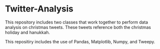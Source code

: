 # Twitter-Analysis

This repository includes two classes that work together to perform data analysis on christmas tweets. These tweets reference both the christmas holiday and hanukkah. 

This repositiry includes the use of Pandas, Matplotlib, Numpy, and Tweepy.
